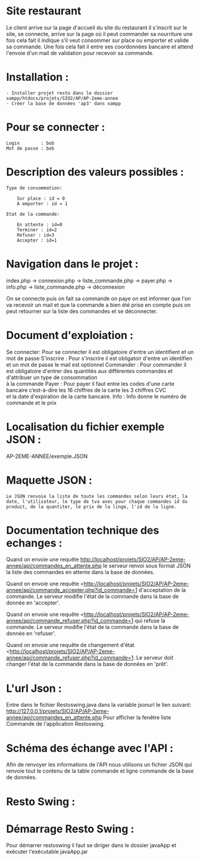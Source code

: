 # Site restaurant 


Le client arrive sur la page d'accueil du site du restaurant il s'inscrit sur le site, se connecte, arrive sur la page où il peut commander sa nourriture une fois cela fait il indique s'il veut consommer sur place ou emporter et valide sa commande. Une fois cela fait il entre ses coordonnées bancaire et attend l'envoie d'un mail de validation pour recevoir sa commande.

# Installation :

    - Installer projet resto dans le dossier xampp/htdocs/projets/SIO2/AP/AP-2eme-annee
    - Créer la base de données 'ap3' dans xampp


# Pour se connecter :

    Login        : bob
    Mot de passe : bob

# Description des valeurs possibles :

    Type de consommation:

        Sur place : id = 0
        A emporter : id = 1

    Etat de la commande:

        En attente : id=0
        Terminer : id=2
        Refuser : id=3
        Accepter : id=1

# Navigation dans le projet :

index.php -> connexion.php -> liste_commande.php -> payer.php -> info.php -> liste_commande.php -> déconnexion

On se connecte puis on fait sa commande on paye on est informer que l'on va recevoir un mail et que la commande a bien été prise en compte 
puis on peut retourner sur la liste des commandes et se déconnecter.

# Document d'exploiation :

Se connecter: Pour se connecter il est obligatoire d'entre un identifient et un mot de passe
S'inscrire  : Pour s'inscrire il est obligatoir d'entre un identifien et un mot de passe le mail est optionnel
Commander   : Pour commander il est obligatoire d'entrer des quantités aux différentes commandes et d'attribuer un type de consommation        
                à la commande
Payer       : Pour payer il faut entre les codes d'une carte bancaire c’est-à-dire les 16 chiffres de la carte  les 3 chiffres CVC            
               et la date d'expiration de la carte bancaire.
Info        : Info donne le numéro de commande et le prix

# Localisation du fichier exemple JSON :

AP-2EME-ANNEE/exemple.JSON

# Maquette JSON :
    Le JSON renvoie la liste de toute les commandes selon leurs état, la date, l'utilisateur, le type de tva avec pour chaque commandes id du produit, de la quantiter, le prix de la linge, l'id de la ligne.


# Documentation technique des echanges :

Quand on envoie une requête <http://localhost/projets/SIO2/AP/AP-2eme-annee/api/commandes_en_attente.php> le serveur renvoi sous format JSON la liste des commandes en attente dans la base de données.

Quand on envoie une requête <<http://localhost/projets/SIO2/AP/AP-2eme-annee/api/commande_accepter.php?id_commande=1> d'acceptation de la commande. Le serveur modifie l'état de la commande dans la base de donnée en 'accepter'.

Quand on envoie une requête <<http://localhost/projets/SIO2/AP/AP-2eme-annee/api/commande_refuser.php?id_commande=1> qui refuse la commande. Le serveur modifie l'état de la commande dans la base de donnée en 'refuser'.


Quand on envoie une requête de changement d'état <<http://localhost/projets/SIO2/AP/AP-2eme-annee/api/commande_refuser.php?id_commande=1>. Le serveur doit changer l'état de la commande dans la base de données en 'prêt'.

# L'url Json :

Entre dans le fichier Restoswing.java dans la variable jsonurl le lien suivant:
http://127.0.0.1/projets/SIO2/AP/AP-2eme-annee/api/commandes_en_attente.php
Pour afficher la fenêtre liste Commande de l'application Restoswing.

# Schéma des échange avec l'API :

Afin de renvoyer les informations de l'API nous utilisons un fichier JSON qui renvoie tout le contenu de la table commande et ligne commande de la base de données.

# Resto Swing :

# Démarrage Resto Swing :

Pour démarrer restoswing il faut se diriger dans le dossier javaApp et exécuter l'exécutable javaApp.jar